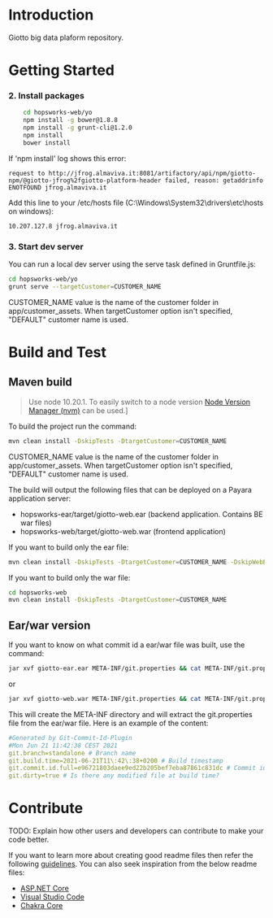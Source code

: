 # Introduction

Giotto big data plaform repository.

# Getting Started
### 2. Install packages
```sh
    cd hopsworks-web/yo
	npm install -g bower@1.8.8
    npm install -g grunt-cli@1.2.0
	npm install
    bower install
```

If 'npm install' log shows this error:
```
request to http://jfrog.almaviva.it:8081/artifactory/api/npm/giotto-npm/@giotto-jfrog%2fgiotto-platform-header failed, reason: getaddrinfo ENOTFOUND jfrog.almaviva.it
```

Add this line to your /etc/hosts file (C:\Windows\System32\drivers\etc\hosts on windows):
```
10.207.127.8 jfrog.almaviva.it
```

### 3. Start dev server
You can run a local dev server using the serve task defined in Gruntfile.js:

```sh
cd hopsworks-web/yo
grunt serve --targetCustomer=CUSTOMER_NAME
```
CUSTOMER_NAME value is the name of the customer folder in app/customer_assets. When targetCustomer option isn't specified, "DEFAULT" customer name is used.

# Build and Test
## Maven build

> Use node 10.20.1. To easily switch to a node version [Node Version Manager (nvm)](https://github.com/nvm-sh/nvm#installing-and-updating) can be used.]

To build the project run the command:
```sh
mvn clean install -DskipTests -DtargetCustomer=CUSTOMER_NAME
```
CUSTOMER_NAME value is the name of the customer folder in app/customer_assets. When targetCustomer option isn't specified, "DEFAULT" customer name is used.

The build will output the following files that can be deployed on a Payara application server:
- hopsworks-ear/target/giotto-web.ear (backend application. Contains BE war files)
- hopsworks-web/target/giotto-web.war (frontend application)

If you want to build only the ear file:
```sh
mvn clean install -DskipTests -DtargetCustomer=CUSTOMER_NAME -DskipWebBuild
```

If you want to build only the war file:
```sh
cd hopsworks-web
mvn clean install -DskipTests -DtargetCustomer=CUSTOMER_NAME
```

## Ear/war version
If you want to know on what commit id a ear/war file was built, use the command:

```sh
jar xvf giotto-ear.ear META-INF/git.properties && cat META-INF/git.properties
```
or
```sh
jar xvf giotto-web.war META-INF/git.properties && cat META-INF/git.properties
```

This will create the META-INF directory and will extract the git.properties file from the ear/war file. Here is an example of the content:

```yml
#Generated by Git-Commit-Id-Plugin
#Mon Jun 21 11:42:38 CEST 2021
git.branch=standalone # Branch name
git.build.time=2021-06-21T11\:42\:38+0200 # Build timestamp
git.commit.id.full=e96721803daee9ed22b205bef7eba87861c831dc # Commit id
git.dirty=true # Is there any modified file at build time?
```

# Contribute

TODO: Explain how other users and developers can contribute to make your code better.

If you want to learn more about creating good readme files then refer the following [guidelines](https://www.visualstudio.com/en-us/docs/git/create-a-readme). You can also seek inspiration from the below readme files:

- [ASP.NET Core](https://github.com/aspnet/Home)
- [Visual Studio Code](https://github.com/Microsoft/vscode)
- [Chakra Core](https://github.com/Microsoft/ChakraCore)
